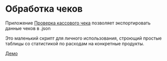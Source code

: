 # Обработка чеков

Приложение [Проверка касcового чека](https://play.google.com/store/apps/details?id=ru.fns.billchecker) позволяет экспортировать данные чеков в .json

Это маленький скрипт для личного использования, строющий простые таблицы со статистикой по расходам на конкретные продукты.   

[Демо](https://ipfs.infura.io/ipfs/QmYKjMS6GRzh9fKJSnvXekt4G7VkZ1VqwwcjG5AZ3HMFBu/) 